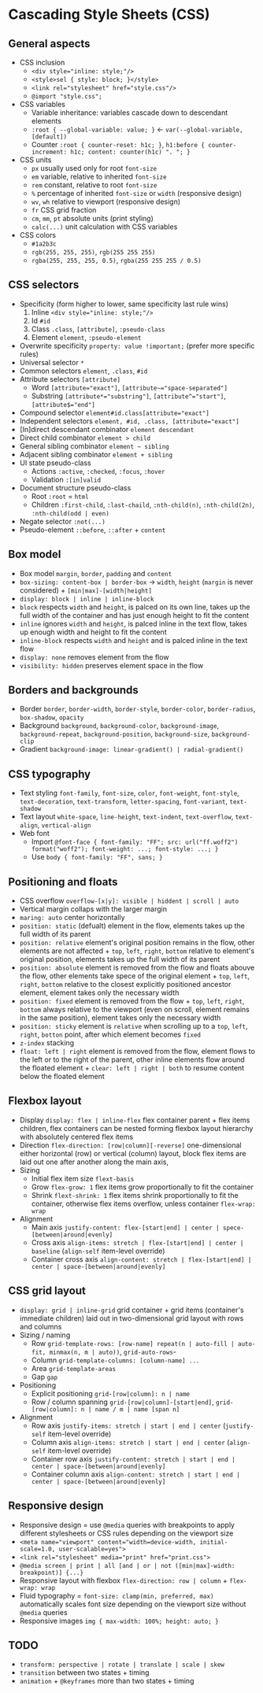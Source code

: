 # Cascading Style Sheets (CSS)

## General aspects

- CSS inclusion
    - `<div style="inline: style;"/>`
    - `<style>sel { style: block; }</style>`
    - `<link rel="stylesheet" href="style.css"/>`
    - `@import "style.css";`
- CSS variables
    - Variable inheritance: variables cascade down to descendant elements
    - `:root { --global-variable: value; }` <- `var(--global-variable, [default])`
    - Counter `:root { counter-reset: h1c; }`, `h1:before { counter-increment: h1c;
        content: counter(h1c) ". "; }`
- CSS units
    - `px` usually used only for root `font-size`
    - `em` variable, relative to inherited `font-size`
    - `rem` constant, relative to root `font-size`
    - `%` percentage of inherited `font-size` or `width` (responsive design)
    - `wv`, `wh` relative to viewport (responsive design)
    - `fr` CSS grid fraction
    - `cm`, `mm`, `pt` absolute units (print styling)
    - `calc(...)` unit calculation with CSS variables
- CSS colors
    - `#1a2b3c`
    - `rgb(255, 255, 255)`, `rgb(255 255 255)`
    - `rgba(255, 255, 255, 0.5)`, `rgba(255 255 255 / 0.5)`

## CSS selectors

- Specificity (form higher to lower, same specificity last rule wins)
    1. Inline `<div style="inline: style;"/>`
    2. Id `#id`
    3. Class `.class`, `[attribute]`, `:pseudo-class`
    4. Element `element`, `:pseudo-element`
- Overwrite specificity `property: value !important;` (prefer more specific rules)
- Universal selector `*`
- Common selectors `element`, `.class`, `#id`
- Attribute selectors `[attribute]`
    - Word `[attribute="exact"]`, `[attribute~="space-separated"]`
    - Substring `[attribute*="substring"]`, `[attribute^="start"]`, `[attribute$="end"]`
- Compound selector `element#id.class[attribute="exact"]`
- Independent selectors `element, #id, .class, [attribute="exact"]`
- [In]direct descendant combinator `element descendant`
- Direct child combinator `element > child`
- General sibling combinator `element ~ sibling`
- Adjacent sibling combinator `element + sibling`
- UI state pseudo-class
    - Actions `:active`, `:checked`, `:focus`, `:hover`
    - Validation `:[in]valid`
- Document structure pseudo-class
    - Root `:root` = `html`
    - Children `:first-child`, `:last-chaild`, `:nth-child(n)`, `:nth-child(2n)`,
      `:nth-child(odd | even)`
- Negate selector `:not(...)`
- Pseudo-element `::before`, `::after` + `content`

## Box model

- Box model `margin`, `border`, `padding` and `content`
- `box-sizing: content-box | border-box` -> `width`, `height` (`margin` is never
    considered) + `[min|max]-[width|height]`
- `display: block | inline | inline-block`
- `block` respects `width` and `height`, is palced on its own line, takes up the
    full width of the container and has just enough height to fit the content
- `inline` ignores `width` and `height`, is palced inline in the text flow, takes up
    enough width and height to fit the content
- `inline-block` respects `width` and `height` and is palced inline in the text flow
- `display: none` removes element from the flow
- `visibility: hidden` preserves element space in the flow

## Borders and backgrounds

- Border `border`, `border-width`, `border-style`, `border-color`, `border-radius`,
  `box-shadow`, `opacity`
- Background `background`, `background-color`, `background-image`, `background-repeat`,
  `background-position`, `background-size`, `background-clip`
- Gradient `background-image: linear-gradient() | radial-gradient()`

## CSS typography

- Text styling `font-family`, `font-size`, `color`, `font-weight`, `font-style`,
  `text-decoration`, `text-transform`, `letter-spacing`, `font-variant`, `text-shadow`
- Text layout `white-space`, `line-height`, `text-indent`, `text-overflow`,
  `text-align`, `vertical-align`
- Web font
    - Import `@font-face { font-family: "FF"; src: url("ff.woff2") format("woff2");
      font-weight: ...; font-style: ...; }`
    - Use `body { font-family: "FF", sans; }`

## Positioning and floats

- CSS overflow `overflow-[x|y]: visible | hiddent | scroll | auto`
- Vertical margin collaps with the larger margin
- `maring: auto` center horizontally
- `position: static` (defualt) element in the flow, elements takes up the full width
    of its parent
- `position: relative` element's original position remains in the flow, other
    elements are not affected + `top`, `left`, `right`, `bottom` relative to element's
    original position, elements takes up the full width of its parent
- `position: absolute` element is removed from the flow and floats abouve the flow,
    other elements take spece of the original element + `top`, `left`, `right`,
    `bottom` relative to the closest explicitly positioned ancestor element, element
    takes only the necessary width
- `position: fixed` element is removed from the flow + `top`, `left`, `right`,
    `bottom` always relative to the viewport (even on scroll, element remains in the
    same position), element takes only the necessary width
- `position: sticky` element is `relative` when scrolling up to a `top`, `left`,
    `right`, `botton` point, after which element becomes `fixed`
- `z-index` stacking
- `float: left | right` element is removed from the flow, element flows to the left
    or to the right of the parent, other inline elements flow around the floated
    element + `clear: left | right | both` to resume content below the floated element

## Flexbox layout

- Display `display: flex | inline-flex` flex container parent + flex items children,
  flex containers can be nested forming flexbox layout hierarchy with absolutely
  centered flex items
- Direction `flex-direction: [row|column][-reverse]` one-dimensional either horizontal
  (row) or vertical (column) layout, block flex items are laid out one after another
  along the main axis,
- Sizing
    - Initial flex item size `flext-basis`
    - Grow `flex-grow: 1` flex items grow proportionally to fit the container
    - Shrink `flext-shrink: 1` flex items shrink proportionally to fit the container,
      otherwise flex items overflow, unless container `flex-wrap: wrap`
- Alignment
    - Main axis `justify-content: flex-[start|end] | center |
      spece-[between|around|evenly]`
    - Cross axis `align-items: stretch | flex-[start|end] | center | baseline`
      (`align-self` item-level override)
    - Container cross axis `align-content: stretch | flex-[start|end] | center |
      space-[between|around|evenly]`

## CSS grid layout

- `display: grid | inline-grid` grid container + grid items (container's immediate
  children) laid out in two-dimensional grid layout with rows and columns
- Sizing / naming
    - Row `grid-template-rows: [row-name] repeat(n | auto-fill | auto-fit, minmax(n, m |
      auto))`, `grid-auto-rows`-
    - Column `grid-template-columns: [column-name] ...`
    - Area `grid-template-areas`
    - Gap `gap`
- Positioning
    - Explicit positioning `grid-[row|column]: n | name`
    - Row / column spanning `grid-[row|column]-[start|end]`, `grid-[row|column]: n |
       name / m | name [span n]`
- Alignment
    - Row axis `justify-items: stretch | start | end | center` (`justify-self`
      item-level override)
    - Column axis `align-items: stretch | start | end | center` (`align-self` item-level
      override)
    - Container row axis `justify-content: stretch | start | end | center |
      space-[between|around|evenly]`
    - Container column axis `align-content: stretch | start | end | center |
      space-[between|around|evenly]`

## Responsive design

- Responsive design = use `@media` queries with breakpoints to apply different
  stylesheets or CSS rules depending on the viewport size
- `<meta name="viewport" content="width=device-width, initial-scale=1.0,
  user-scalable=yes">`
- `<link rel="stylesheet" media="print" href="print.css">`
- `@media screen | print | all [and | or | not ([min|max]-width: breakpoint)] {...}`
- Responsive layout with flexbox `flex-direction: row | column` + `flex-wrap: wrap`
- Fluid typography = `font-size: clamp(min, preferred, max)` automatically scales font
  size depending on the viewport size without `@media` queries
- Responsive images `img { max-width: 100%; height: auto; }`

## TODO

- `transform: perspective | rotate | translate | scale | skew`
- `transition` between two states + timing
- `animation` + `@keyframes` more than two states + timing
